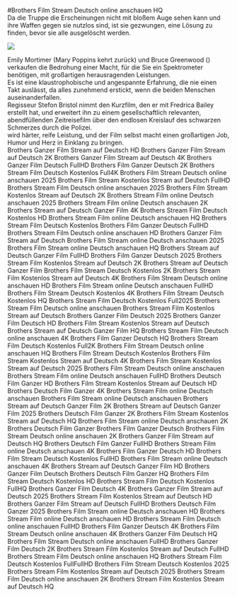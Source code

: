 #Brothers Film Stream Deutsch online anschauen HQ  
Da die Truppe die Erscheinungen nicht mit bloßem Auge sehen kann und ihre Waffen gegen sie nutzlos sind, ist sie gezwungen, eine Lösung zu finden, bevor sie alle ausgelöscht werden.  
  
[![](https://i.imgur.com/qSNzIqt.png)](https://movie.rssnews.media/wjbWBTf.php)  
  
Emily Mortimer (Mary Poppins kehrt zurück) und Bruce Greenwood () verkaufen die Bedrohung einer Macht, für die Sie ein Spektrometer benötigen, mit großartigen herausragenden Leistungen.  
Es ist eine klaustrophobische und angespannte Erfahrung, die nie einen Takt auslässt, da alles zunehmend erstickt, wenn die beiden Menschen auseinanderfallen.  
Regisseur Stefon Bristol nimmt den Kurzfilm, den er mit Fredrica Bailey erstellt hat, und erweitert ihn zu einem gesellschaftlich relevanten, abendfüllenden Zeitreisefilm über den endlosen Kreislauf des schwarzen Schmerzes durch die Polizei.  
 wird härter, reife Leistung, und der Film selbst macht einen großartigen Job, Humor und Herz in Einklang zu bringen.  
Brothers Ganzer Film Stream auf Deutsch HD
Brothers Ganzer Film Stream auf Deutsch 2K
Brothers Ganzer Film Stream auf Deutsch 4K
Brothers Ganzer Film Deutsch FullHD
Brothers Film Ganzer Deutsch 2K
Brothers Stream Film Deutsch Kostenlos Full4K
Brothers Film Stream Deutsch online anschauen 2025
Brothers Film Stream Kostenlos Stream auf Deutsch FullHD
Brothers Stream Film Deutsch online anschauen 2025
Brothers Film Stream Kostenlos Stream auf Deutsch 2K
Brothers Stream Film online Deutsch anschauen 2025
Brothers Stream Film online Deutsch anschauen 2K
Brothers Stream auf Deutsch Ganzer Film 4K
Brothers Stream Film Deutsch Kostenlos HD
Brothers Stream Film online Deutsch anschauen HQ
Brothers Stream Film Deutsch Kostenlos
Brothers Film Ganzer Deutsch FullHD
Brothers Stream Film Deutsch online anschauen HD
Brothers Ganzer Film Stream auf Deutsch
Brothers Film Stream online Deutsch anschauen 2025
Brothers Film Stream online Deutsch anschauen HQ
Brothers Stream auf Deutsch Ganzer Film FullHD
Brothers Film Ganzer Deutsch 2025
Brothers Stream Film Kostenlos Stream auf Deutsch 2K
Brothers Stream auf Deutsch Ganzer Film
Brothers Film Stream Deutsch Kostenlos 2K
Brothers Stream Film Kostenlos Stream auf Deutsch 4K
Brothers Film Stream Deutsch online anschauen HD
Brothers Film Stream online Deutsch anschauen FullHD
Brothers Film Stream Deutsch Kostenlos 4K
Brothers Film Stream Deutsch Kostenlos HQ
Brothers Stream Film Deutsch Kostenlos Full2025
Brothers Stream Film Deutsch online anschauen
Brothers Stream Film Kostenlos Stream auf Deutsch
Brothers Ganzer Film Deutsch 2025
Brothers Ganzer Film Deutsch HD
Brothers Film Stream Kostenlos Stream auf Deutsch
Brothers Stream auf Deutsch Ganzer Film HQ
Brothers Stream Film Deutsch online anschauen 4K
Brothers Film Ganzer Deutsch HQ
Brothers Stream Film Deutsch Kostenlos Full2K
Brothers Film Stream Deutsch online anschauen HQ
Brothers Film Stream Deutsch Kostenlos
Brothers Film Stream Kostenlos Stream auf Deutsch 4K
Brothers Film Stream Kostenlos Stream auf Deutsch 2025
Brothers Film Stream Deutsch online anschauen
Brothers Stream Film online Deutsch anschauen FullHD
Brothers Deutsch Film Ganzer HD
Brothers Film Stream Kostenlos Stream auf Deutsch HD
Brothers Deutsch Film Ganzer 4K
Brothers Stream Film online Deutsch anschauen
Brothers Film Stream online Deutsch anschauen
Brothers Stream auf Deutsch Ganzer Film 2K
Brothers Stream auf Deutsch Ganzer Film 2025
Brothers Deutsch Film Ganzer 2K
Brothers Film Stream Kostenlos Stream auf Deutsch HQ
Brothers Film Stream online Deutsch anschauen 2K
Brothers Deutsch Film Ganzer
Brothers Film Ganzer Deutsch
Brothers Film Stream Deutsch online anschauen 2K
Brothers Ganzer Film Stream auf Deutsch HQ
Brothers Deutsch Film Ganzer FullHD
Brothers Stream Film online Deutsch anschauen 4K
Brothers Film Ganzer Deutsch HD
Brothers Film Stream Deutsch Kostenlos FullHD
Brothers Film Stream online Deutsch anschauen 4K
Brothers Stream auf Deutsch Ganzer Film HD
Brothers Ganzer Film Deutsch
Brothers Deutsch Film Ganzer HQ
Brothers Film Stream Deutsch Kostenlos HD
Brothers Stream Film Deutsch Kostenlos FullHQ
Brothers Ganzer Film Deutsch 4K
Brothers Ganzer Film Stream auf Deutsch 2025
Brothers Stream Film Kostenlos Stream auf Deutsch HD
Brothers Ganzer Film Stream auf Deutsch FullHD
Brothers Deutsch Film Ganzer 2025
Brothers Film Stream online Deutsch anschauen HD
Brothers Stream Film online Deutsch anschauen HD
Brothers Stream Film Deutsch online anschauen FullHD
Brothers Film Ganzer Deutsch 4K
Brothers Film Stream Deutsch online anschauen 4K
Brothers Ganzer Film Deutsch HQ
Brothers Film Stream Deutsch online anschauen FullHD
Brothers Ganzer Film Deutsch 2K
Brothers Stream Film Kostenlos Stream auf Deutsch FullHD
Brothers Stream Film Deutsch online anschauen HQ
Brothers Stream Film Deutsch Kostenlos FullFullHD
Brothers Film Stream Deutsch Kostenlos 2025
Brothers Stream Film Kostenlos Stream auf Deutsch 2025
Brothers Stream Film Deutsch online anschauen 2K
Brothers Stream Film Kostenlos Stream auf Deutsch HQ